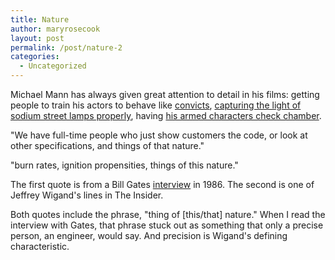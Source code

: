 ```yaml
---
title: Nature
author: maryrosecook
layout: post
permalink: /post/nature-2
categories:
  - Uncategorized
---
```

Michael Mann has always given great attention to detail in his films: getting people to train his actors to behave like [convicts][1], [capturing the light of sodium street lamps properly][2], having [his armed characters check chamber][3].

"We have full-time people who just show customers the code, or look at other specifications, and things of that nature."

"burn rates, ignition propensities, things of this nature."

The first quote is from a Bill Gates [interview][4] in 1986. The second is one of Jeffrey Wigand's lines in The Insider.

Both quotes include the phrase, "thing of [this/that] nature." When I read the interview with Gates, that phrase stuck out as something that only a precise person, an engineer, would say. And precision is Wigand's defining characteristic.

 [1]: http://www.imdb.com/name/nm0120483/bio
 [2]: http://findarticles.com/p/articles/mi_m0HNN/is_8_19/ai_n6171215
 [3]: http://www.imdb.com/title/tt0113277/trivia
 [4]: http://programmersatwork.wordpress.com/bill-gates-1986/